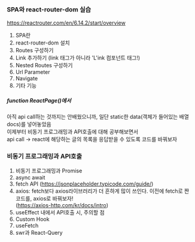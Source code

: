 ### SPA와 react-router-dom 실습
https://reactrouter.com/en/6.14.2/start/overview
1. SPA란
2. react-router-dom 설치
3. Routes 구성하기
4. Link 추가하기 (link 태그가 아니라 'L'ink 컴포넌트 태그!)
5. Nested Routes 구성하기
6. Url Parameter
7. Navigate
8. 기타 기능

##### function ReactPage()에서<br>
   아직 api call하는 것까지는 안배웠으니까, 일단 static한 data(객체가 들어있는 배열 docs)를 넣어놓았음<br>
   이제부터 비동기 프로그래밍과 API호출에 대해 공부해보면서<br>
   api call -> react에 해당하는 글의 목록을 응답받을 수 있도록 코드를 바꿔보자<br>


### 비동기 프로그래밍과 API호출
1. 비동기 프로그래밍과 Promise
2. async await
3. fetch API (https://jsonplaceholder.typicode.com/guide/)
4. axios: fetch보다 axios라이브러리가 더 흔하게 많이 쓰인다. 이전에 fetch로 짠 코드를, axios로 바꿔보자!<br>(https://axios-http.com/kr/docs/intro)
5. useEffect 내에서 API호출 시, 주의할 점
6. Custom Hook
7. useFetch
8. swr과 React-Query
